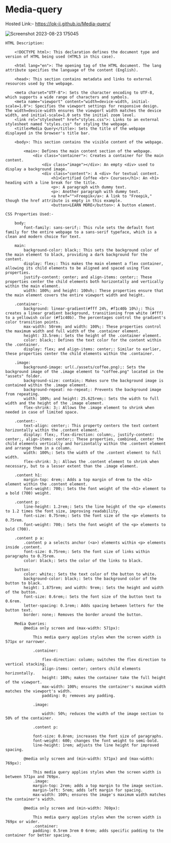 # Media-query

Hosted Link:- https://lok-ii.github.io/Media-query/

![Screenshot 2023-08-23 175045](https://github.com/Lok-ii/Media-query/assets/129180844/0116ac56-d0f7-479d-947a-a0fa77d32a34)

    HTML Description:
    
        <!DOCTYPE html>: This declaration defines the document type and version of HTML being used (HTML5 in this case).
    
        <html lang="en">: The opening tag of the HTML document. The lang attribute specifies the language of the content (English).
        
        <head>: This section contains metadata and links to external resources used by the webpage.
        
        <meta charset="UTF-8">: Sets the character encoding to UTF-8, which supports a wide range of characters and symbols.
        <meta name="viewport" content="width=device-width, initial-scale=1.0">: Specifies the viewport settings for responsive design. The width=device-width ensures the viewport width matches the device width, and initial-scale=1.0 sets the initial zoom level.
        <link rel="stylesheet" href="styles.css">: Links to an external stylesheet named "styles.css" for styling the webpage.
        <title>Media Query</title>: Sets the title of the webpage displayed in the browser's title bar.
        
        <body>: This section contains the visible content of the webpage.
        
            <main>: Defines the main content section of the webpage.
                <div class="container">: Creates a container for the main content.
                    <div class="image"></div>: An empty <div> used to display a background image.
                    <div class="content">: A <div> for textual content.
                        <h1>Certified Coffee <br> Courses</h1>: An <h1> heading with a line break for the title.
                        <p>: A paragraph with dummy text.
                        <p>: Another paragraph with dummy text.
                        <a href="">Freepik</a>: A link to "Freepik," though the href attribute is empty in this example.
                        <button>LEARN MORE</button>: A button element.

    CSS Properties Used:-

        body:
            font-family: sans-serif;: This rule sets the default font family for the entire webpage to a sans-serif typeface, which is a clean and modern choice for text.

        main:
            background-color: black;: This sets the background color of the main element to black, providing a dark background for the content.
            display: flex;: This makes the main element a flex container, allowing its child elements to be aligned and spaced using flex properties.
            justify-content: center; and align-items: center;: These properties center the child elements both horizontally and vertically within the main element.
            width: 100%; and height: 100vh;: These properties ensure that the main element covers the entire viewport width and height.

        .container:-
            background: linear-gradient(#fff 24%, #f1c40b 10%);: This creates a linear gradient background, transitioning from white (#fff) to a yellowish color (#f1c40b). The percentages control the gradient's color transition points.
            max-width: 50rem; and width: 100%;: These properties control the maximum width and full width of the .container element.
            height: 33.5rem;: Sets the height of the .container element.
            color: black;: Defines the text color for the content within the .container.
            display: flex; and align-items: center;: Similar to earlier, these properties center the child elements within the .container.

        .image:
            background-image: url(./assets/coffee.png);: Sets the background image of the .image element to "coffee.png" located in the "assets" folder.
            background-size: contain;: Makes sure the background image is contained within the .image element.
            background-repeat: no-repeat;: Prevents the background image from repeating.
            width: 100%; and height: 25.625rem;: Sets the width to full width and the height of the .image element.
            flex-shrink: 3;: Allows the .image element to shrink when needed in case of limited space.

        .content:-
            text-align: center;: This property centers the text content horizontally within the .content element.
            display: flex;, flex-direction: column;, justify-content: center;, align-items: center;: These properties, combined, center the child elements vertically and horizontally within the .content element and arrange them in a column.
            width: 100%;: Sets the width of the .content element to full width.
            flex-shrink: 3;: Allows the .content element to shrink when necessary, but to a lesser extent than the .image element.

        .content h1:
            margin-top: 4rem;: Adds a top margin of 4rem to the <h1> element within the .content element.
            font-weight: 700;: Sets the font weight of the <h1> element to a bold (700) weight.

        .content p:
            line-height: 1.2rem;: Sets the line height of the <p> elements to 1.2 times the font size, improving readability.
            font-size: 0.75rem;: Sets the font size of the <p> elements to 0.75rem.
            font-weight: 700;: Sets the font weight of the <p> elements to bold (700).

        .content p a:
            .content p a selects anchor (<a>) elements within <p> elements inside .content.
            font-size: 0.75rem;: Sets the font size of links within paragraphs to 0.75rem.
            color: black;: Sets the color of the links to black.

        button:
            color: white;: Sets the text color of the button to white.
            background-color: black;: Sets the background color of the button to black.
            height: 1.875rem; and width: 9rem;: Sets the height and width of the button.
            font-size: 0.6rem;: Sets the font size of the button text to 0.6rem.
            letter-spacing: 0.1rem;: Adds spacing between letters for the button text.
            border: none;: Removes the border around the button.

        Media Queries:
            @media only screen and (max-width: 571px):
            
                This media query applies styles when the screen width is 571px or narrower.

                .container:
                
                    flex-direction: column; switches the flex direction to vertical stacking.
                    align-items: center; centers child elements horizontally.
                    height: 100%; makes the container take the full height of the viewport.
                    max-width: 100%; ensures the container's maximum width matches the viewport's width.
                    padding: 0; removes any padding.
                
                .image:
                
                    width: 50%; reduces the width of the image section to 50% of the container.
                
                .content p:
                
                font-size: 0.8rem; increases the font size of paragraphs.
                font-weight: 600; changes the font weight to semi-bold.
                line-height: 1rem; adjusts the line height for improved spacing.
                
            @media only screen and (min-width: 571px) and (max-width: 769px):
                
                This media query applies styles when the screen width is between 571px and 769px.
                .image:
                margin-top: 2rem; adds a top margin to the image section.
                margin-left: 5rem; adds left margin for spacing.
                max-width: 100%; ensures the image's maximum width matches the container's width.
                
            @media only screen and (min-width: 769px):
            
                This media query applies styles when the screen width is 769px or wider.
                .container:
                padding: 0.5rem 3rem 0 6rem; adds specific padding to the container for better spacing.
